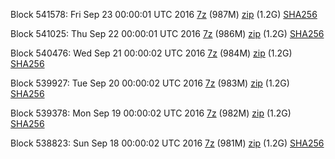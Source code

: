 Block 541578: Fri Sep 23 00:00:01 UTC 2016 [7z](https://transfer.sh/qNSPd/bootstrap.dat.20160923.7z) (987M) [zip](https://transfer.sh/M3wqp/bootstrap.dat.20160923.zip) (1.2G) [SHA256](https://transfer.sh/Mp5m7/sha256.txt)

Block 541025: Thu Sep 22 00:00:01 UTC 2016 [7z](https://transfer.sh/y9479/bootstrap.dat.20160922.7z) (986M) [zip](https://transfer.sh/WdZOu/bootstrap.dat.20160922.zip) (1.2G) [SHA256](https://transfer.sh/k9E1B/sha256.txt)

Block 540476: Wed Sep 21 00:00:02 UTC 2016 [7z](https://transfer.sh/Sfzvj/bootstrap.dat.20160921.7z) (984M) [zip](https://transfer.sh/9c2do/bootstrap.dat.20160921.zip) (1.2G) [SHA256](https://transfer.sh/73Im1/sha256.txt)

Block 539927: Tue Sep 20 00:00:02 UTC 2016 [7z](https://transfer.sh/HX4N9/bootstrap.dat.20160920.7z) (983M) [zip](https://transfer.sh/jwDeV/bootstrap.dat.20160920.zip) (1.2G) [SHA256](https://transfer.sh/Moftu/sha256.txt)

Block 539378: Mon Sep 19 00:00:02 UTC 2016 [7z](https://transfer.sh/i6cfM/bootstrap.dat.20160919.7z) (982M) [zip](https://transfer.sh/amjCL/bootstrap.dat.20160919.zip) (1.2G) [SHA256](https://transfer.sh/HF3BM/sha256.txt)

Block 538823: Sun Sep 18 00:00:02 UTC 2016 [7z](https://transfer.sh/1r13Y/bootstrap.dat.20160918.7z) (981M) [zip](https://transfer.sh/R5QLY/bootstrap.dat.20160918.zip) (1.2G) [SHA256](https://transfer.sh/34OE5/sha256.txt)
